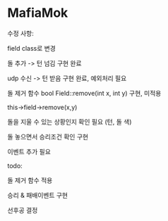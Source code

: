 # MafiaMok

수정 사항:

field class로 변경

돌 추가 -> 턴 넘김 구현 완료

udp 수신 -> 턴 받음 구현 완료, 예외처리 필요

돌 제거 함수
bool Field::remove(int x, int y)
구현, 미적용

this->field->remove(x,y)

돌을 지울 수 있는 상황인지 확인 필요
(턴, 돌 색)

돌 놓으면서 승리조건 확인 구현

이벤트 추가 필요



todo:

돌 제거 함수 적용

승리 & 패배이벤트 구현

선후공 결정